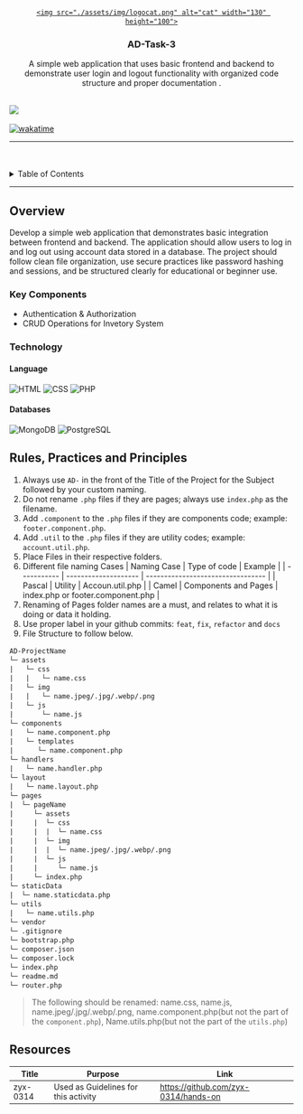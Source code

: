 <a name="readme-top">

<br/>

<br />
<div align="center">
  <a href="https://github.com/Ceji-B/">
  
    <img src="./assets/img/logocat.png" alt="cat" width="130" height="100">
  </a>

  <h3 align="center">AD-Task-3</h3>
</div>

<div align="center">
  A simple web application that uses basic frontend and backend to demonstrate user login and logout functionality with organized code structure and proper documentation .
</div>

<br />



![](https://visit-counter.vercel.app/counter.png?page=Ceji-B/AD-Task-3-Complete)

[![wakatime](https://wakatime.com/badge/user/018ee9bf-cb35-4abb-a464-ff42b9518a77/project/8d596a70-a009-4dcd-ad20-32a6f19bde57.svg)](https://wakatime.com/badge/user/018ee9bf-cb35-4abb-a464-ff42b9518a77/project/8d596a70-a009-4dcd-ad20-32a6f19bde57)

---

<br />
<br />


<details>
  <summary>Table of Contents</summary>
  <ol>
    <li>
      <a href="#overview">Overview</a>
      <ol>
        <li>
          <a href="#key-components">Key Components</a>
        </li>
        <li>
          <a href="#technology">Technology</a>
        </li>
      </ol>
    </li>
    <li>
      <a href="#rule,-practices-and-principles">Rules, Practices and Principles</a>
    </li>
    <li>
      <a href="#resources">Resources</a>
    </li>
  </ol>
</details>

---

## Overview

Develop a simple web application that demonstrates basic integration between frontend and backend. The application should allow users to log in and log out using account data stored in a database. The project should follow clean file organization, use secure practices like password hashing and sessions, and be structured clearly for educational or beginner use.

### Key Components


- Authentication & Authorization
- CRUD Operations for Invetory System

### Technology


#### Language
![HTML](https://img.shields.io/badge/HTML-E34F26?style=for-the-badge&logo=html5&logoColor=white)
![CSS](https://img.shields.io/badge/CSS-1572B6?style=for-the-badge&logo=css3&logoColor=white)
![PHP](https://img.shields.io/badge/PHP-777BB4?style=for-the-badge&logo=php&logoColor=white)


#### Databases
![MongoDB](https://img.shields.io/badge/MongoDB-47A248?style=for-the-badge&logo=mongodb&logoColor=white)
![PostgreSQL](https://img.shields.io/badge/PostgreSQL-336791?style=for-the-badge&logo=postgresql&logoColor=white)


## Rules, Practices and Principles

<!-- Do not Change this -->

1. Always use `AD-` in the front of the Title of the Project for the Subject followed by your custom naming.
2. Do not rename `.php` files if they are pages; always use `index.php` as the filename.
3. Add `.component` to the `.php` files if they are components code; example: `footer.component.php`.
4. Add `.util` to the `.php` files if they are utility codes; example: `account.util.php`.
5. Place Files in their respective folders.
6. Different file naming Cases
   | Naming Case | Type of code         | Example                           |
   | ----------- | -------------------- | --------------------------------- |
   | Pascal      | Utility              | Accoun.util.php                   |
   | Camel       | Components and Pages | index.php or footer.component.php |
8. Renaming of Pages folder names are a must, and relates to what it is doing or data it holding.
9. Use proper label in your github commits: `feat`, `fix`, `refactor` and `docs`
10. File Structure to follow below.

```
AD-ProjectName
└─ assets
|   └─ css
|   |   └─ name.css
|   └─ img
|   |   └─ name.jpeg/.jpg/.webp/.png
|   └─ js
|       └─ name.js
└─ components
|   └─ name.component.php
|   └─ templates
|      └─ name.component.php
└─ handlers
|   └─ name.handler.php
└─ layout
|   └─ name.layout.php
└─ pages
|  └─ pageName
|     └─ assets
|     |  └─ css
|     |  |  └─ name.css
|     |  └─ img
|     |  |  └─ name.jpeg/.jpg/.webp/.png
|     |  └─ js
|     |     └─ name.js
|     └─ index.php
└─ staticData
|  └─ name.staticdata.php
└─ utils
|   └─ name.utils.php
└─ vendor
└─ .gitignore
└─ bootstrap.php
└─ composer.json
└─ composer.lock
└─ index.php
└─ readme.md
└─ router.php
```
> The following should be renamed: name.css, name.js, name.jpeg/.jpg/.webp/.png, name.component.php(but not the part of the `component.php`), Name.utils.php(but not the part of the `utils.php`)

## Resources



| Title        | Purpose                                                                       | Link          |
| ------------ | ----------------------------------------------------------------------------- | ------------- |
| zyx-0314 | Used as Guidelines for this activity | https://github.com/zyx-0314/hands-on |

